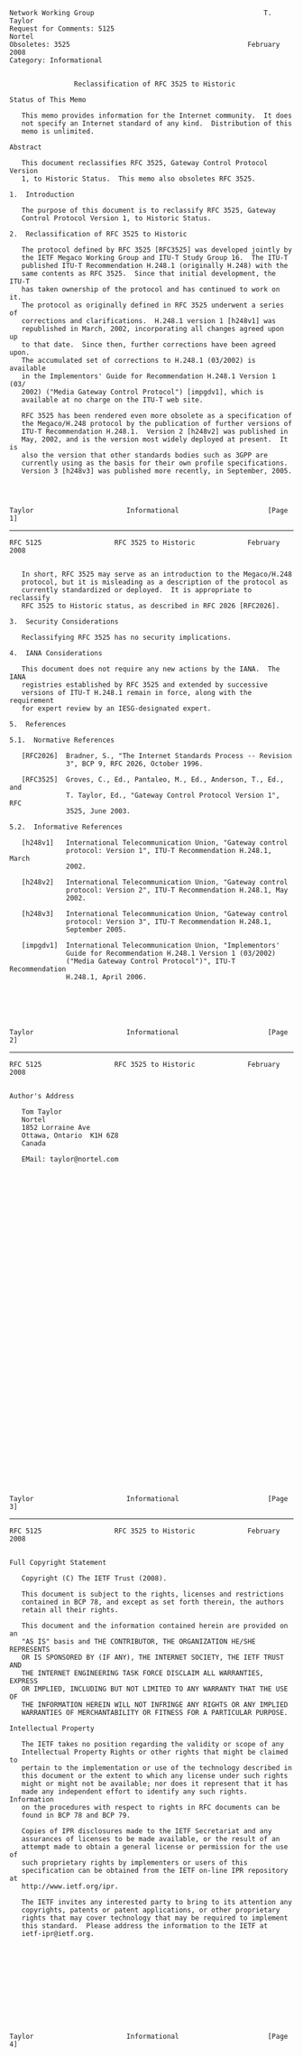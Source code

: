     Network Working Group                                          T. Taylor
    Request for Comments: 5125                                        Nortel
    Obsoletes: 3525                                            February 2008
    Category: Informational


                    Reclassification of RFC 3525 to Historic

    Status of This Memo

       This memo provides information for the Internet community.  It does
       not specify an Internet standard of any kind.  Distribution of this
       memo is unlimited.

    Abstract

       This document reclassifies RFC 3525, Gateway Control Protocol Version
       1, to Historic Status.  This memo also obsoletes RFC 3525.

    1.  Introduction

       The purpose of this document is to reclassify RFC 3525, Gateway
       Control Protocol Version 1, to Historic Status.

    2.  Reclassification of RFC 3525 to Historic

       The protocol defined by RFC 3525 [RFC3525] was developed jointly by
       the IETF Megaco Working Group and ITU-T Study Group 16.  The ITU-T
       published ITU-T Recommendation H.248.1 (originally H.248) with the
       same contents as RFC 3525.  Since that initial development, the ITU-T
       has taken ownership of the protocol and has continued to work on it.
       The protocol as originally defined in RFC 3525 underwent a series of
       corrections and clarifications.  H.248.1 version 1 [h248v1] was
       republished in March, 2002, incorporating all changes agreed upon up
       to that date.  Since then, further corrections have been agreed upon.
       The accumulated set of corrections to H.248.1 (03/2002) is available
       in the Implementors' Guide for Recommendation H.248.1 Version 1 (03/
       2002) ("Media Gateway Control Protocol") [impgdv1], which is
       available at no charge on the ITU-T web site.

       RFC 3525 has been rendered even more obsolete as a specification of
       the Megaco/H.248 protocol by the publication of further versions of
       ITU-T Recommendation H.248.1.  Version 2 [h248v2] was published in
       May, 2002, and is the version most widely deployed at present.  It is
       also the version that other standards bodies such as 3GPP are
       currently using as the basis for their own profile specifications.
       Version 3 [h248v3] was published more recently, in September, 2005.




    Taylor                       Informational                      [Page 1]

------------------------------------------------------------------------

``` newpage
RFC 5125                  RFC 3525 to Historic             February 2008


   In short, RFC 3525 may serve as an introduction to the Megaco/H.248
   protocol, but it is misleading as a description of the protocol as
   currently standardized or deployed.  It is appropriate to reclassify
   RFC 3525 to Historic status, as described in RFC 2026 [RFC2026].

3.  Security Considerations

   Reclassifying RFC 3525 has no security implications.

4.  IANA Considerations

   This document does not require any new actions by the IANA.  The IANA
   registries established by RFC 3525 and extended by successive
   versions of ITU-T H.248.1 remain in force, along with the requirement
   for expert review by an IESG-designated expert.

5.  References

5.1.  Normative References

   [RFC2026]  Bradner, S., "The Internet Standards Process -- Revision
              3", BCP 9, RFC 2026, October 1996.

   [RFC3525]  Groves, C., Ed., Pantaleo, M., Ed., Anderson, T., Ed., and
              T. Taylor, Ed., "Gateway Control Protocol Version 1", RFC
              3525, June 2003.

5.2.  Informative References

   [h248v1]   International Telecommunication Union, "Gateway control
              protocol: Version 1", ITU-T Recommendation H.248.1, March
              2002.

   [h248v2]   International Telecommunication Union, "Gateway control
              protocol: Version 2", ITU-T Recommendation H.248.1, May
              2002.

   [h248v3]   International Telecommunication Union, "Gateway control
              protocol: Version 3", ITU-T Recommendation H.248.1,
              September 2005.

   [impgdv1]  International Telecommunication Union, "Implementors'
              Guide for Recommendation H.248.1 Version 1 (03/2002)
              ("Media Gateway Control Protocol")", ITU-T Recommendation
              H.248.1, April 2006.






Taylor                       Informational                      [Page 2]
```

------------------------------------------------------------------------

``` newpage
RFC 5125                  RFC 3525 to Historic             February 2008


Author's Address

   Tom Taylor
   Nortel
   1852 Lorraine Ave
   Ottawa, Ontario  K1H 6Z8
   Canada

   EMail: taylor@nortel.com










































Taylor                       Informational                      [Page 3]
```

------------------------------------------------------------------------

``` newpage
RFC 5125                  RFC 3525 to Historic             February 2008


Full Copyright Statement

   Copyright (C) The IETF Trust (2008).

   This document is subject to the rights, licenses and restrictions
   contained in BCP 78, and except as set forth therein, the authors
   retain all their rights.

   This document and the information contained herein are provided on an
   "AS IS" basis and THE CONTRIBUTOR, THE ORGANIZATION HE/SHE REPRESENTS
   OR IS SPONSORED BY (IF ANY), THE INTERNET SOCIETY, THE IETF TRUST AND
   THE INTERNET ENGINEERING TASK FORCE DISCLAIM ALL WARRANTIES, EXPRESS
   OR IMPLIED, INCLUDING BUT NOT LIMITED TO ANY WARRANTY THAT THE USE OF
   THE INFORMATION HEREIN WILL NOT INFRINGE ANY RIGHTS OR ANY IMPLIED
   WARRANTIES OF MERCHANTABILITY OR FITNESS FOR A PARTICULAR PURPOSE.

Intellectual Property

   The IETF takes no position regarding the validity or scope of any
   Intellectual Property Rights or other rights that might be claimed to
   pertain to the implementation or use of the technology described in
   this document or the extent to which any license under such rights
   might or might not be available; nor does it represent that it has
   made any independent effort to identify any such rights.  Information
   on the procedures with respect to rights in RFC documents can be
   found in BCP 78 and BCP 79.

   Copies of IPR disclosures made to the IETF Secretariat and any
   assurances of licenses to be made available, or the result of an
   attempt made to obtain a general license or permission for the use of
   such proprietary rights by implementers or users of this
   specification can be obtained from the IETF on-line IPR repository at
   http://www.ietf.org/ipr.

   The IETF invites any interested party to bring to its attention any
   copyrights, patents or patent applications, or other proprietary
   rights that may cover technology that may be required to implement
   this standard.  Please address the information to the IETF at
   ietf-ipr@ietf.org.












Taylor                       Informational                      [Page 4]
```
